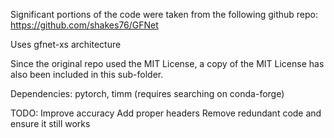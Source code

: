 Significant portions of the code were taken from the following github repo:
https://github.com/shakes76/GFNet

Uses gfnet-xs architecture

Since the original repo used the MIT License, a copy of the MIT License has also been included in this sub-folder.

Dependencies: pytorch, timm (requires searching on conda-forge)

TODO:
Improve accuracy
Add proper headers
Remove redundant code and ensure it still works
